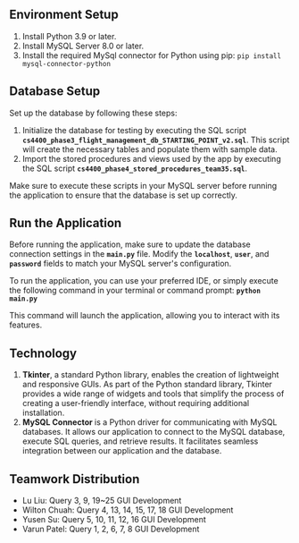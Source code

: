 ## Environment Setup

1. Install Python 3.9 or later.
2. Install MySQL Server 8.0 or later.
3. Install the required MySql connector for Python using pip: `pip install mysql-connector-python`

## Database Setup

Set up the database by following these steps:

1. Initialize the database for testing by executing the SQL script **`cs4400_phase3_flight_management_db_STARTING_POINT_v2.sql`**. This script will create the necessary tables and populate them with sample data.
2. Import the stored procedures and views used by the app by executing the SQL script **`cs4400_phase4_stored_procedures_team35.sql`**. 

Make sure to execute these scripts in your MySQL server before running the application to ensure that the database is set up correctly.

## Run the Application

Before running the application, make sure to update the database connection settings in the **`main.py`** file. Modify the **`localhost`**, **`user`**, and **`password`** fields to match your MySQL server's configuration.

To run the application, you can use your preferred IDE, or simply execute the following command in your terminal or command prompt: **`python main.py`** 

This command will launch the application, allowing you to interact with its features.

## Technology

1. **Tkinter**, a standard Python library, enables the creation of lightweight and responsive GUIs. As part of the Python standard library, Tkinter provides a wide range of widgets and tools that simplify the process of creating a user-friendly interface, without requiring additional installation.
2. **MySQL Connector** is a Python driver for communicating with MySQL databases. It allows our application to connect to the MySQL database, execute SQL queries, and retrieve results. It facilitates seamless integration between our application and the database.

## Teamwork Distribution

- Lu Liu: Query 3, 9, 19~25 GUI Development
- Wilton Chuah: Query 4, 13, 14, 15, 17, 18 GUI Development
- Yusen Su: Query 5, 10, 11, 12, 16 GUI Development
- Varun Patel: Query 1, 2, 6, 7, 8 GUI Development